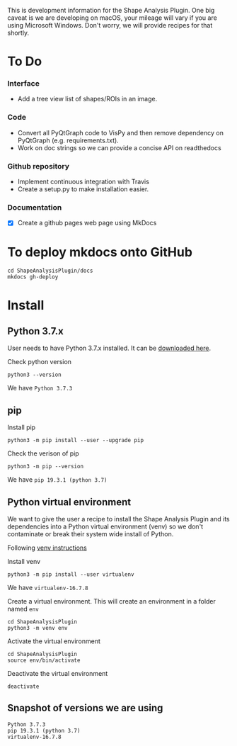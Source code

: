 This is development information for the Shape Analysis Plugin. One big caveat is we are developing on macOS, your mileage will vary if you are using Microsoft Windows. Don't worry, we will provide recipes for that shortly.

# To Do

### Interface

 - Add a tree view list of shapes/ROIs in an image.

### Code

 - Convert all PyQtGraph code to VisPy and then remove dependency on PyQtGraph (e.g. requirements.txt).
 - Work on doc strings so we can provide a concise API on readthedocs

 
### Github repository

 - Implement continuous integration with Travis
 - Create a setup.py to make installation easier.

### Documentation

 - [x] Create a github pages web page using MkDocs

# To deploy mkdocs onto GitHub

```
cd ShapeAnalysisPlugin/docs
mkdocs gh-deploy
```


# Install

## Python 3.7.x

User needs to have Python 3.7.x installed. It can be [downloaded here][python-download].

Check python version

```
python3 --version
```

We have `Python 3.7.3`


## pip

Install pip

```
python3 -m pip install --user --upgrade pip
```

Check the verison of pip

```
python3 -m pip --version
```

We have `pip 19.3.1 (python 3.7)`

## Python virtual environment

We want to give the user a recipe to install the Shape Analysis Plugin and its dependencies into a Python virtual environment (venv) so we don't contaminate or break their system wide install of Python.

Following [venv instructions][venv]

Install venv

```
python3 -m pip install --user virtualenv
```

We have `virtualenv-16.7.8`

Create a virtual environment. This will create an environment in a folder named `env`

```
cd ShapeAnalysisPlugin
python3 -m venv env
```

Activate the virtual environment

```
cd ShapeAnalysisPlugin
source env/bin/activate
```

Deactivate the virtual environment

```
deactivate
```


## Snapshot of versions we are using

```
Python 3.7.3
pip 19.3.1 (python 3.7)
virtualenv-16.7.8
```


[python-download]: https://www.python.org/downloads/
[venv]: https://packaging.python.org/guides/installing-using-pip-and-virtual-environments/